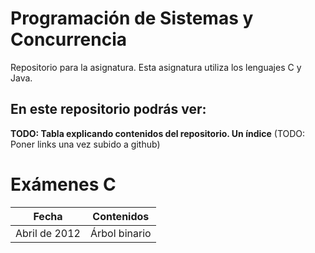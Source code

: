 # Programación de Sistemas y Concurrencia
Repositorio para la asignatura. Esta asignatura utiliza los lenguajes C y Java.

En este repositorio podrás ver:
- 


**TODO: Tabla explicando contenidos del repositorio. Un índice**
(TODO: Poner links una vez subido a github)

# Exámenes C

| Fecha         | Contenidos    |
|---------------|---------------|
| Abril de 2012 | Árbol binario |